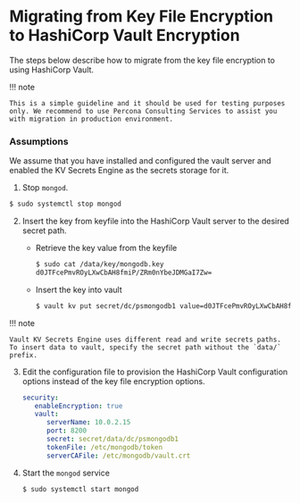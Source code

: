 # Migrating from Key File Encryption to HashiCorp Vault Encryption

The steps below describe how to migrate from the key file encryption to using  HashiCorp Vault.

!!! note 

    This is a simple guideline and it should be used for testing purposes only. We recommend to use Percona Consulting Services to assist you with migration in production environment.

### Assumptions

We assume that you have installed and configured the vault server and enabled the KV Secrets Engine as the secrets storage for it.


1. Stop `mongod`.

```{.bash data-prompt="$"}
$ sudo systemctl stop mongod
```

2. Insert the key from keyfile into the HashiCorp Vault server to the desired secret path.

   * Retrieve the key value from the keyfile

       ```{.bash data-prompt="$"}
       $ sudo cat /data/key/mongodb.key
       d0JTFcePmvROyLXwCbAH8fmiP/ZRm0nYbeJDMGaI7Zw=
       ```

   * Insert the key into vault

      ```{.bash data-prompt="$"}
      $ vault kv put secret/dc/psmongodb1 value=d0JTFcePmvROyLXwCbAH8fmiP/ZRm0nYbeJDMGaI7Zw=
      ```

!!! note 

    Vault KV Secrets Engine uses different read and write secrets paths. To insert data to vault, specify the secret path without the `data/` prefix.


3. Edit the configuration file to provision the HashiCorp Vault configuration options instead of the key file encryption options.

    ```yaml
    security:
       enableEncryption: true
       vault:
          serverName: 10.0.2.15
          port: 8200
          secret: secret/data/dc/psmongodb1
          tokenFile: /etc/mongodb/token
          serverCAFile: /etc/mongodb/vault.crt
    ```


4. Start the `mongod` service

    ```{.bash data-prompt="$"}
    $ sudo systemctl start mongod
    ```
